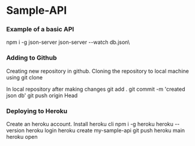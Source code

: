 # Sample-API
### Example of a basic API

npm i -g json-server
json-server --watch db.json\

### Adding to Github
Creating new repository in github. Cloning the repository to local machine using 
git clone <url>

In local repository after making changes
git add .
git commit -m 'created json db'
git push origin Head


### Deploying to Heroku

Create an heroku account. Install heroku cli
npm i -g heroku 
heroku --version
heroku login
heroku create my-sample-api
git push heroku main
heroku open
